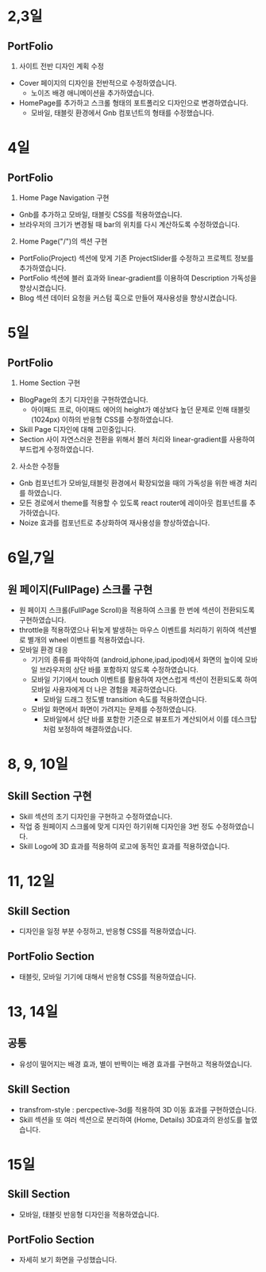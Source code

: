 # 2,3일 

## PortFolio
1. 사이트 전반 디자인 계획 수정
  - Cover 페이지의 디자인을 전반적으로 수정하였습니다.
      - 노이즈 배경 애니메이션을 추가하였습니다.
  - HomePage를 추가하고 스크롤 형태의 포트폴리오 디자인으로 변경하였습니다.
      - 모바일, 태블릿 환경에서 Gnb 컴포넌트의 형태를 수정했습니다.

# 4일
## PortFolio
1. Home Page Navigation 구현
  - Gnb를 추가하고 모바일, 태블릿 CSS를 적용하였습니다.
  - 브라우저의 크기가 변경될 때 bar의 위치를 다시 계산하도록 수정하였습니다.
2. Home Page("/")의 섹션 구현
  - PortFolio(Project) 섹션에 맞게 기존 ProjectSlider를 수정하고 프로젝트 정보를 추가하였습니다.
  - PortFolio 섹션에 블러 효과와 linear-gradient를 이용하여 Description 가독성을 향상시켰습니다.
  - Blog 섹션 데이터 요청을 커스텀 훅으로 만들어 재사용성을 향상시켰습니다.

# 5일

## PortFolio
1. Home Section 구현
  - BlogPage의 초기 디자인을 구현하였습니다.
    - 아이패드 프로, 아이패드 에어의 height가 예상보다 높던 문제로 인해 태블릿 (1024px) 이하의 반응형 CSS를 수정하였습니다.
  - Skill Page 디자인에 대해 고민중입니다.
  - Section 사이 자연스러운 전환을 위해서 블러 처리와 linear-gradient를 사용하여 부드럽게 수정하였습니다.
2. 사소한 수정들
  - Gnb 컴포넌트가 모바일,태블릿 환경에서 확장되었을 때의 가독성을 위한 배경 처리를 하였습니다.
  - 모든 경로에서 theme를 적용할 수 있도록 react router에 레이아웃 컴포넌트를 추가하였습니다.
  - Noize 효과를 컴포넌트로 추상화하여 재사용성을 향상하였습니다.

# 6일,7일
## 원 페이지(FullPage) 스크롤 구현
  - 원 페이지 스크롤(FullPage Scroll)을 적용하여 스크롤 한 번에 섹션이 전환되도록 구현하였습니다.
  - throttle을 적용하였으나 뒤늦게 발생하는 마우스 이벤트를 처리하기 위하여 섹션별로 별개의 wheel 이벤트를 적용하였습니다.
  - 모바일 환경 대응
    - 기기의 종류를 파악하여 (android,iphone,ipad,ipod)에서 화면의 높이에 모바일 브라우저의 상단 바를 포함하지 않도록 수정하였습니다.
    - 모바일 기기에서 touch 이벤트를 활용하여 자연스럽게 섹션이 전환되도록 하여 모바일 사용자에게 더 나은 경험을 제공하였습니다.
      - 모바일 드래그 정도별 transition 속도를 적용하였습니다.
    - 모바일 화면에서 화면이 가려지는 문제를 수정하였습니다.
      - 모바일에서 상단 바를 포함한 기준으로 뷰포트가 계산되어서 이를 데스크탑처럼 보정하여 해결하였습니다.


# 8, 9, 10일
## Skill Section 구현
   - Skill 섹션의 초기 디자인을 구현하고 수정하였습니다.
   - 작업 중 원페이지 스크롤에 맞게 디자인 하기위해 디자인을 3번 정도 수정하였습니다.
   - Skill Logo에 3D 효과를 적용하여 로고에 동적인 효과를 적용하였습니다.
# 11, 12일
## Skill Section 
   - 디자인을 일정 부분 수정하고, 반응형 CSS를 적용하였습니다.
## PortFolio Section
   - 태블릿, 모바일 기기에 대해서 반응형 CSS를 적용하였습니다.


# 13, 14일
## 공통
  - 유성이 떨어지는 배경 효과, 별이 반짝이는 배경 효과를 구현하고 적용하였습니다.
## Skill Section
  - transfrom-style : percpective-3d를 적용하여 3D 이동 효과를 구현하였습니다.
  - Skill 섹션을 또 여러 섹션으로 분리하여 (Home, Details) 3D효과의 완성도를 높였습니다. 

# 15일
## Skill Section
  - 모바일, 태블릿 반응형 디자인을 적용하였습니다.
## PortFolio Section
  - 자세히 보기 화면을 구성했습니다.
